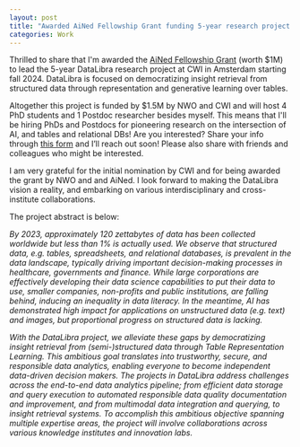 ```yaml
---
layout: post
title: "Awarded AiNed Fellowship Grant funding 5-year research project at CWI"
categories: Work
---
```


Thrilled to share that I'm awarded the <a href="https://www.nwo.nl/nieuws/vijf-ained-fellowship-beurzen-toegewezen" target="blank">AiNed Fellowship Grant</a> (worth $1M) to lead the 5-year DataLibra research project at CWI in Amsterdam starting fall 2024. DataLibra is focused on democratizing insight retrieval from structured data through representation and generative learning over tables.

Altogether this project is funded by $1.5M by NWO and CWI and will host 4 PhD students and 1 Postdoc researcher besides myself. This means that I'll be hiring PhDs and Postdocs for pioneering research on the intersection of AI, and tables and relational DBs! Are you interested? Share your info through <a href="https://forms.gle/JknqVqzxPyMhBGam7" target="blank">this form</a> and I’ll reach out soon! Please also share with friends and colleagues who might be interested.

I am very grateful for the initial nomination by CWI and for being awarded the grant by NWO and and AiNed. I look forward to making the DataLibra vision a reality, and embarking on various interdisciplinary and cross-institute collaborations.


The project abstract is below:

<i>By 2023, approximately 120 zettabytes of data has been collected worldwide but less than 1% is actually used. We observe that structured data, e.g. tables, spreadsheets, and relational databases, is prevalent in the data landscape, typically driving important decision-making processes in healthcare, governments and finance. While large corporations are effectively developing their data science capabilities to put their data to use, smaller companies, non-profits and public institutions, are falling behind, inducing an inequality in data literacy. In the meantime, AI has demonstrated high impact for applications on unstructured data (e.g. text) and images, but proportional progress on structured data is lacking.</i>

<i>With the DataLibra project, we alleviate these gaps by democratizing insight retrieval from (semi-)structured data through Table Representation Learning. This ambitious goal translates into trustworthy, secure, and responsible data analytics, enabling everyone to become independent data-driven decision makers. The projects in DataLibra address challenges across the end-to-end data analytics pipeline; from efficient data storage and query execution to automated responsible data quality documentation and improvement, and from multimodal data integration and querying, to insight retrieval systems. To accomplish this ambitious objective spanning multiple expertise areas, the project will involve collaborations across various knowledge institutes and innovation labs.</i>


